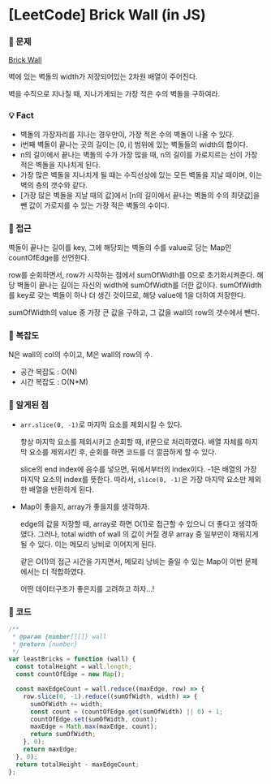 # [LeetCode] Brick Wall (in JS)

### 📖 문제

[Brick Wall](https://leetcode.com/explore/challenge/card/april-leetcoding-challenge-2021/596/week-4-april-22nd-april-28th/3717/)

벽에 있는 벽돌의 width가 저장되어있는 2차원 배열이 주어진다.

벽을 수직으로 지나칠 때, 지나가게되는 가장 적은 수의 벽돌을 구하여라.

### 💡 Fact

- 벽돌의 가장자리를 지나는 경우만이, 가장 적은 수의 벽돌이 나올 수 있다.
- i번째 벽돌이 끝나는 곳의 길이는 [0, i] 범위에 있는 벽돌들의 width의 합이다.
- n의 길이에서 끝나는 벽돌의 수가 가장 많을 때, n의 길이를 가로지르는 선이 가장 적은 벽돌을 지나치게 된다.
- 가장 많은 벽돌을 지나치게 될 때는 수직선상에 있는 모든 벽돌을 지날 때이며, 이는 벽의 층의 갯수와 같다.
- [가장 많은 벽돌을 지날 때의 값]에서 [n의 길이에서 끝나는 벽돌의 수의 최댓값]을 뺀 값이 가로지를 수 있는 가장 적은 벽돌의 수이다.

### 🚎 접근

벽돌이 끝나는 길이를 key, 그에 해당되는 벽돌의 수를 value로 담는 Map인 countOfEdge를 선언한다.

row를 순회하면서, row가 시작하는 점에서 sumOfWidth를 0으로 초기화시켜준다. 해당 벽돌이 끝나는 길이는 자신의 width에 sumOfWidth를 더한 값이다. sumOfWidth를 key로 갖는 벽돌이 하나 더 생긴 것이므로, 해당 value에 1을 더하여 저장한다.

sumOfWidth의 value 중 가장 큰 값을 구하고, 그 값을 wall의 row의 갯수에서 뺀다.

### 🧭 복잡도

N은 wall의 col의 수이고, M은 wall의 row의 수.

- 공간 복잡도 : O(N)
- 시간 복잡도 : O(N\*M)

### 🧐 알게된 점

- `arr.slice(0, -1)`로 마지막 요소를 제외시킬 수 있다.

  항상 마지막 요소를 제외시키고 순회할 때, if문으로 처리하였다. 배열 자체를 마지막 요소를 제외시킨 후, 순회를 하면 코드를 더 깔끔하게 할 수 있다.

  slice의 end index에 음수를 넣으면, 뒤에서부터의 index이다. -1은 배열의 가장 마지막 요소의 index를 뜻한다. 따라서, `slice(0, -1)`은 가장 마지막 요소만 제외한 배열을 반환하게 된다.

- Map이 좋을지, array가 좋을지를 생각하자.

  edge의 값을 저장할 때, array로 하면 O(1)로 접근할 수 있으니 더 좋다고 생각하였다. 그러나, total width of wall 의 값이 커질 경우 array 중 일부만이 채워지게 될 수 있다. 이는 메모리 낭비로 이어지게 된다.

  같은 O(1)의 접근 시간을 가지면서, 메모리 낭비는 줄일 수 있는 Map이 이번 문제에서는 더 적합하였다.

  어떤 데이터구조가 좋은지를 고려하고 하자...!

### 📝 코드

```javascript
/**
 * @param {number[][]} wall
 * @return {number}
 */
var leastBricks = function (wall) {
  const totalHeight = wall.length;
  const countOfEdge = new Map();

  const maxEdgeCount = wall.reduce((maxEdge, row) => {
    row.slice(0, -1).reduce((sumOfWidth, width) => {
      sumOfWidth += width;
      const count = (countOfEdge.get(sumOfWidth) || 0) + 1;
      countOfEdge.set(sumOfWidth, count);
      maxEdge = Math.max(maxEdge, count);
      return sumOfWidth;
    }, 0);
    return maxEdge;
  }, 0);
  return totalHeight - maxEdgeCount;
};
```
